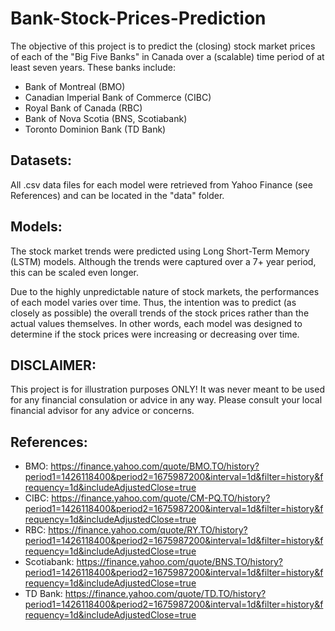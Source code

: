 # Bank-Stock-Prices-Prediction

The objective of this project is to predict the (closing) stock market prices of each of the "Big Five Banks" in Canada over a (scalable) time period of at least seven years. These banks include:

- Bank of Montreal (BMO)
- Canadian Imperial Bank of Commerce (CIBC)
- Royal Bank of Canada (RBC)
- Bank of Nova Scotia (BNS, Scotiabank)
- Toronto Dominion Bank (TD Bank)

## Datasets:

All .csv data files for each model were retrieved from Yahoo Finance (see References) and can be located in the "data" folder.

## Models:

The stock market trends were predicted using Long Short-Term Memory (LSTM) models. Although the trends were captured over a 7+ year period, this can be scaled even longer.

Due to the highly unpredictable nature of stock markets, the performances of each model varies over time. Thus, the intention was to predict (as closely as possible) the overall trends of the stock prices rather than the actual values themselves. In other words, each model was designed to determine if the stock prices were increasing or decreasing over time.

## DISCLAIMER:

This project is for illustration purposes ONLY! It was never meant to be used for any financial consulation or advice in any way. Please consult your local financial advisor for any advice or concerns.

## References:

- BMO: https://finance.yahoo.com/quote/BMO.TO/history?period1=1426118400&period2=1675987200&interval=1d&filter=history&frequency=1d&includeAdjustedClose=true
- CIBC: https://finance.yahoo.com/quote/CM-PQ.TO/history?period1=1426118400&period2=1675987200&interval=1d&filter=history&frequency=1d&includeAdjustedClose=true
- RBC: https://finance.yahoo.com/quote/RY.TO/history?period1=1426118400&period2=1675987200&interval=1d&filter=history&frequency=1d&includeAdjustedClose=true
- Scotiabank: https://finance.yahoo.com/quote/BNS.TO/history?period1=1426118400&period2=1675987200&interval=1d&filter=history&frequency=1d&includeAdjustedClose=true
- TD Bank: https://finance.yahoo.com/quote/TD.TO/history?period1=1426118400&period2=1675987200&interval=1d&filter=history&frequency=1d&includeAdjustedClose=true
